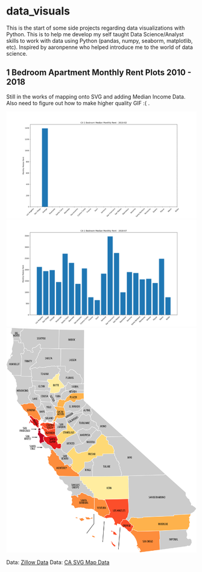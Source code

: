 # data_visuals
This is the start of some side projects regarding data visualizations with Python. This is to help me develop my self taught Data Science/Analyst skills to work with data using Python (pandas, numpy, seaborm, matplotlib, etc). Inspired by aaronpenne who helped introduce me to the world of data science.

1 Bedroom Apartment Monthly Rent Plots 2010 - 2018
----------------
Still in the works of mapping onto SVG and adding Median Income Data.
Also need to figure out how to make higher quality GIF :( .

![bar plot gif](https://github.com/lejh1/data_visuals/blob/master/rent_comparison/visuals/bar.gif)
![bar plot](https://github.com/lejh1/data_visuals/blob/master/rent_comparison/visuals/bar103.png)
![CA Heat Map](https://github.com/lejh1/data_visuals/blob/master/rent_comparison/visuals/output.png)

Data: [Zillow Data](https://www.zillow.com/research/data/)
Data: [CA SVG Map Data](https://commons.wikimedia.org/wiki/File:California_county_map_(labeled).svg)




